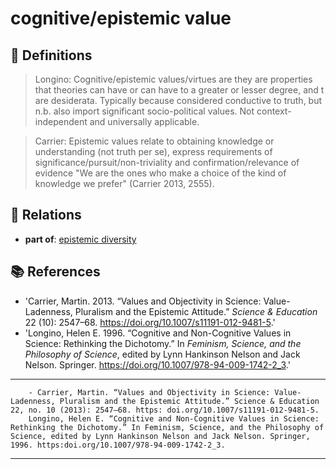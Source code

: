 # cognitive/epistemic value

## 📖 Definitions

> Longino: Cognitive/epistemic values/virtues are they are properties that theories can have or can have to a greater or lesser degree, and t are desiderata. Typically because considered conductive to truth, but n.b. also import significant socio-political values. Not context-independent and universally applicable.

> Carrier: Epistemic values relate to obtaining knowledge or understanding (not truth per se), express requirements of significance/pursuit/non-triviality and confirmation/relevance of evidence "We are the ones who make a choice of the kind of knowledge we prefer" (Carrier 2013, 2555).

## 🔗 Relations

- **part of**: [epistemic diversity](./epistemic-diversity.md)

## 📚 References

- 'Carrier, Martin. 2013. “Values and Objectivity in Science: Value-Ladenness, Pluralism and the Epistemic Attitude.” _Science & Education_ 22 (10): 2547–68. https://doi.org/10.1007/s11191-012-9481-5.'
- 'Longino, Helen E. 1996. “Cognitive and Non-Cognitive Values in Science: Rethinking the Dichotomy.” In _Feminism, Science, and the Philosophy of Science_, edited by Lynn Hankinson Nelson and Jack Nelson. Springer. https://doi.org/10.1007/978-94-009-1742-2_3.'

---

<script src="https://giscus.app/client.js"
                data-repo="natesheehan/conceptcartography"
                data-repo-id="R_kgDOPB5QiQ"
                data-category="General"
                data-category-id="DIC_kwDOPB5Qic4CsAxd"
                data-mapping="pathname"
                data-strict="0"
                data-reactions-enabled="1"
                data-emit-metadata="0"
                data-input-position="bottom"
                data-theme="catppuccin_mocha"
                data-lang="en"
                crossorigin="anonymous"
                async>
        </script>
        - Carrier, Martin. “Values and Objectivity in Science: Value-Ladenness, Pluralism and the Epistemic Attitude.” Science & Education 22, no. 10 (2013): 2547–68. https: doi.org/10.1007/s11191-012-9481-5. 
        Longino, Helen E. “Cognitive and Non-Cognitive Values in Science: Rethinking the Dichotomy.” In Feminism, Science, and the Philosophy of Science, edited by Lynn Hankinson Nelson and Jack Nelson. Springer, 1996. https:doi.org/10.1007/978-94-009-1742-2_3.

---

<script src="https://giscus.app/client.js"
                data-repo="natesheehan/conceptcartography"
                data-repo-id="R_kgDOPB5QiQ"
                data-category="General"
                data-category-id="DIC_kwDOPB5Qic4CsAxd"
                data-mapping="pathname"
                data-strict="0"
                data-reactions-enabled="1"
                data-emit-metadata="0"
                data-input-position="bottom"
                data-theme="catppuccin_mocha"
                data-lang="en"
                crossorigin="anonymous"
                async>
        </script>
        
